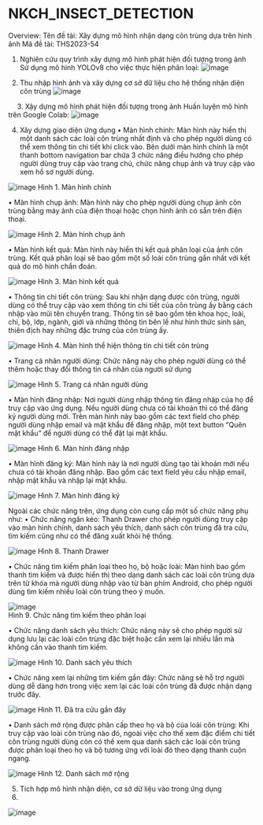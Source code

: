 # NKCH_INSECT_DETECTION

Overview:
Tên đề tài: Xây dựng mô hình nhận dạng côn trùng dựa trên hình ảnh
Mã đề tài: THS2023-54
1. Nghiên cứu quy trình xây dựng mô hình phát hiện đối tượng trong ảnh
Sử dụng mô hình YOLOv8 cho việc thực hiện phân loại:
![image](https://github.com/ThienNg65/NKCH_INSECT_DETECTION/assets/112293169/84e06965-bdc1-4709-a620-e3f5a2700b11)

 
2. Thu nhập hình ảnh và xây dựng cơ sở dữ liệu cho hệ thống nhận diện côn trùng
![image](https://github.com/ThienNg65/NKCH_INSECT_DETECTION/assets/112293169/8f22db5c-e818-4e72-bc3b-077c389aeefb)

  
3. Xậy dựng mô hình phát hiện đối tượng trong ảnh
Huấn luyện mô hình trên Google Colab:
![image](https://github.com/ThienNg65/NKCH_INSECT_DETECTION/assets/112293169/7c7090a0-d1fd-44ff-a0e0-0570725e62ca)

 
4. Xây dựng giao diện ứng dụng
•	Màn hình chính: Màn hình này hiển thị một danh sách các loài côn trùng nhất định và cho phép người dùng có thể xem thông tin chi tiết khi click vào. Bên dưới màn hình chính là một thanh bottom navigation bar chứa 3 chức năng điều hướng cho phép người dùng truy cập vào trang chủ, chức năng chụp ảnh và truy cập vào xem hồ sơ người dùng.

![image](https://github.com/ThienNg65/NKCH_INSECT_DETECTION/assets/112293169/91327f7b-fcc6-48e2-b342-c28564a726f0)
Hình 1. Màn hình chính

•	Màn hình chụp ảnh: Màn hình này cho phép người dùng chụp ảnh côn trùng bằng máy ảnh của điện thoại hoặc chọn hình ảnh có sẵn trên điện thoại.

![image](https://github.com/ThienNg65/NKCH_INSECT_DETECTION/assets/112293169/4d97dee4-b3b6-4fa3-9e0b-1f67583326b6)
Hình 2. Màn hình chụp ảnh

•	Màn hình kết quả: Màn hình này hiển thị kết quả phân loại của ảnh côn trùng. Kết quả phân loại sẽ bao gồm một số loài côn trùng gần nhất với kết quả do mô hình chẩn đoán.

![image](https://github.com/ThienNg65/NKCH_INSECT_DETECTION/assets/112293169/d53e5c38-b045-4e4d-8ad0-ca118da6b5ee)
Hình 3. Màn hình kết quả

•	Thông tin chi tiết côn trùng: Sau khi nhận dạng được côn trùng, người dùng có thể truy cập vào xem thông tin chi tiết của côn trùng ấy bằng cách nhập vào mũi tên chuyển trang. Thông tin sẽ bao gồm tên khoa học, loài, chi, bộ, lớp, ngành, giới và những thông tin bên lề như hình thức sinh sản, thiên địch hay những đặc trưng của côn trùng ấy. 

![image](https://github.com/ThienNg65/NKCH_INSECT_DETECTION/assets/112293169/1e86fd93-9763-40ff-b1b9-f3cad86057bc)
Hình 4. Màn hình thể hiện thông tin chi tiết côn trùng

•	Trang cá nhân người dùng: Chức năng này cho phép người dùng có thể thêm hoặc thay đổi thông tin cá nhân của người sử dụng

![image](https://github.com/ThienNg65/NKCH_INSECT_DETECTION/assets/112293169/d9622b6e-3173-490d-9856-9e3227938765)
Hình 5. Trang cá nhân người dùng

•	Màn hình đăng nhập: Nơi người dùng nhập thông tin đăng nhập của họ để truy cập vào ứng dụng. Nếu người dùng chưa có tài khoản thì có thể đăng ký người dùng mới. Trên màn hình này bao gồm các text field cho phép người dùng nhập email và mật khẩu để đăng nhập, một text button “Quên mật khẩu” để người dùng có thể đặt lại mật khẩu.

![image](https://github.com/ThienNg65/NKCH_INSECT_DETECTION/assets/112293169/581eb554-335f-4713-9836-50cadc09cfd1)
Hình 6. Màn hình đăng nhập

•	Màn hình đăng ký: Màn hình này là nơi người dùng tạo tài khoản mới nếu chưa có tài khoản đăng nhập. Bao gồm các text field yêu cầu nhập email, nhập mật khẩu và nhập lại mật khẩu.

![image](https://github.com/ThienNg65/NKCH_INSECT_DETECTION/assets/112293169/7450784f-ff73-4953-800b-298b130de87e)
Hình 7. Màn hình đăng ký

Ngoài các chức năng trên, ứng dụng còn cung cấp một số chức năng phụ như:
•	Chức năng ngăn kéo: Thanh Drawer cho phép người dùng truy cập vào màn hình chính, danh sách yêu thích, danh sách côn trùng đã tra cứu, tìm kiếm cũng như có thể đăng xuất khỏi hệ thống.

![image](https://github.com/ThienNg65/NKCH_INSECT_DETECTION/assets/112293169/b12bd0fe-f32f-4806-a3bb-81c2518ab0dc) 
Hình 8. Thanh Drawer



•	Chức năng tìm kiếm phân loại theo họ, bộ hoặc loài: Màn hình bao gồm thanh tìm kiếm và được hiển thị theo dạng danh sách các loài côn trùng dựa trên từ khóa mà người dùng nhập vào từ bàn phím Android, cho phép người dùng tìm kiếm nhiều loài côn trùng theo ý muốn.

![image](https://github.com/ThienNg65/NKCH_INSECT_DETECTION/assets/112293169/ad5f426d-ed49-4062-beb9-0e99b05828fb)              
Hình 9. Chức năng tìm kiếm theo phân loại

•	Chức năng danh sách yêu thích: Chức năng này sẽ cho phép người sử dụng lưu lại các loài côn trùng đặc biệt hoặc cần xem lại nhiều lần mà không cần vào thanh tìm kiếm. 

![image](https://github.com/ThienNg65/NKCH_INSECT_DETECTION/assets/112293169/19b324a6-2901-4915-8f39-30fbf916dd1e)
Hình 10. Danh sách yêu thích

•	Chức năng xem lại những tìm kiếm gần đây: Chức năng sẽ hỗ trợ người dùng dễ dàng hơn trong việc xem lại các loài côn trùng đã được nhận dạng trước đây.

![image](https://github.com/ThienNg65/NKCH_INSECT_DETECTION/assets/112293169/7faa34d2-9edf-4ff0-b9bf-3868eaec2d86) 
Hình 11. Đã tra cứu gần đây

•	Danh sách mở rộng được phân cấp theo họ và bộ của loài côn trùng: Khi truy cập vào loài côn trùng nào đó, ngoài việc cho thế xem đặc điểm chi tiết côn trùng người dùng còn có thế xem qua danh sách các loài côn trùng được phân loại theo họ và bộ tương ứng với loài đó theo dạng thanh cuộn ngang.

![image](https://github.com/ThienNg65/NKCH_INSECT_DETECTION/assets/112293169/9458bb69-ae12-4a0c-92b0-00ebe4a3e2ca)
Hình 12. Danh sách mở rộng

5. Tích hợp mô hình nhận diện, cơ sở dữ liệu vào trong ứng dụng
6. 
![image](https://github.com/ThienNg65/NKCH_INSECT_DETECTION/assets/112293169/61281bd2-ffd9-4020-8161-c6d6cac21cff)
 


